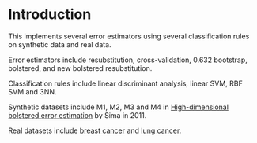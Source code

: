 # Introduction
This implements several error estimators using several classification rules on synthetic data and real data.

Error estimators include resubstitution, cross-validation, 0.632 bootstrap, bolstered, and new bolstered resubstitution.

Classification rules include linear discriminant analysis, linear SVM, RBF SVM and 3NN.

Synthetic datasets include M1, M2, M3 and M4 in [High-dimensional bolstered error estimation](http://www.ncbi.nlm.nih.gov/pmc/articles/PMC3198579/) by Sima in 2011.

Real datasets include [breast cancer](http://www.ncbi.nlm.nih.gov/pubmed/11823860) and [lung cancer](http://www.ncbi.nlm.nih.gov/pubmed/11707567).
